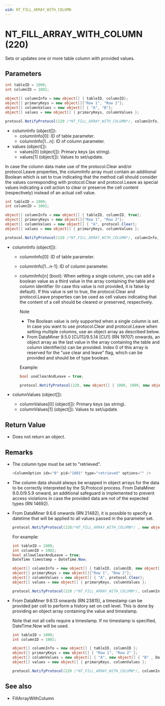 ```yaml
---
uid: NT_FILL_ARRAY_WITH_COLUMN
---
```


# NT_FILL_ARRAY_WITH_COLUMN (220)

Sets or updates one or more table column with provided values.

## Parameters

```csharp
int tableID = 1000;
int columnID = 1002;

object[] columnInfo = new object[] { tableID, columnID};
object[] primaryKeys = new object[]{"Row 1", "Row 2"};
object[] columnValues = new object[] { "A", "B"};
object[] values = new object[] { primaryKeys, columnValues };

protocol.NotifyProtocol(220 /*NT_FILL_ARRAY_WITH_COLUMN*/, columnInfo, values);
```

- columnInfo (object[]):
  - columnInfo[0]: ID of table parameter.
  - columnInfo[1…n]: ID of column parameter.
- values (object[]):
  - values[0] (object[]): Primary keys (as string).
  - values[1] (object[]): Values to set/update.

In case the column data make use of the protocol.Clear and/or protocol.Leave properties, the columnInfo array must contain an additional Boolean which is set to true indicating that the method call should consider the values corresponding with protocol.Clear and protocol.Leave as special values indicating a cell action to clear or preserve the cell content (respectively) instead of an actual cell value.

```csharp
int tableID = 1000;
int columnID = 1002;

object[] columnInfo = new object[] { tableID, columnID, true};
object[] primaryKeys = new object[]{"Row 1", "Row 2"};
object[] columnValues = new object[] { "A", protocol.Clear};
object[] values = new object[] { primaryKeys, columnValues };

protocol.NotifyProtocol(220 /*NT_FILL_ARRAY_WITH_COLUMN*/, columnInfo, values);
```

- columnInfo (object[]):
  - columnInfo[0]: ID of table parameter.
  - columnInfo[1…n-1]: ID of column parameter.
  - columnInfo[n] (bool): When setting a single column, you can add a boolean value as a third value in the array containing the table and column identifier (In case this value is not provided, it is false by default). If this value is set to true, the protocol.Clear and protocol.Leave properties can be used as cell values indicating that the content of a cell should be cleared or preserved, respectively.

    > [!NOTE]
    >
    > - The Boolean value is only supported when a single column is set. In case you want to use protocol.Clear and protocol.Leave when setting multiple columns, use an object array as described below.
    > - From DataMiner 9.5.0 [CU11]/9.5.14 [CU1] (RN 19707) onwards, an object array as the last value in the array containing the table and column identifier(s) can be provided. Index 0 of this array is reserved for the "use clear and leave" flag, which can be provided and should be of type boolean.
    >
    > Example:
    >
    > ```csharp
    > bool useClearAndLeave = true;
    > 
    > protocol.NotifyProtocol(220, new object[] { 1000, 1009, new object[] { useClearAndLeave } }, new object[] { fillArray[0], fillArray[8] });
    > ```

- columnValues (object[]):
  - columnValues[0] (object[]): Primary keys (as string).
  - columnValues[1] (object[]): Values to set/update.

## Return Value

- Does not return an object.

## Remarks

- The column type must be set to "retrieved".

  ```csharp
  <ColumnOption idx="0" pid="1001" type="retrieved" options="" />
  ```

- The column data should always be wrapped in object arrays for the data to be correctly interpreted by the SLProtocol process. From DataMiner 9.0.0/9.5.9 onward, an additional safeguard is implemented to prevent access violations in case the provided data are not of the expected types (RN 14692).
- From DataMiner 9.6.6 onwards (RN 21482), it is possible to specify a datetime that will be applied to all values passed in the parameter set.
  
  ```csharp
  protocol.NotifyProtocol(220/*NT_FILL_ARRAY_WITH_COLUMN*/ , new object[] { <TablePid>, <ColumnPid>, new object[2] { <bOverrideBehaviour_bool>,<DateTime>}}, Values);
  ```

  For example:

  ```csharp
  int tableID = 1000;
  int columnID = 1002;
  bool allowClearAndLeave = true;
  DateTime timestamp = DateTime.Now;

  object[] columnInfo = new object[] { tableID, columnID, new object[] { allowClearAndLeave, timestamp }};
  object[] primaryKeys = new object[]{"Row 1", "Row 2"};
  object[] columnValues = new object[] { "A", protocol.Clear};
  object[] values = new object[] { primaryKeys, columnValues };

  protocol.NotifyProtocol(220 /*NT_FILL_ARRAY_WITH_COLUMN*/, columnInfo, values);
  ```

- From DataMiner 9.6.13 onwards (RN 23815), a timestamp can be provided per cell to perform a history set on cell level. This is done by providing an object array containing the value and timestamp.

  Note that not all cells require a timestamp. If no timestamp is specified, DateTime.Now will be used.

  ```csharp
  int tableID = 1000;
  int columnID = 1002;
  
  object[] columnInfo = new object[] { tableID, columnID };
  object[] primaryKeys = new object[] { "Row 1", "Row 2" };
  object[] columnValues = new object[] { "A", new object[] { "B" , DateTime.Now - TimeSpan.FromDays(5) } };
  object[] values = new object[] { primaryKeys, columnValues };
  
  protocol.NotifyProtocol(220 /*NT_FILL_ARRAY_WITH_COLUMN*/, columnInfo, values);
  ```

## See also

- FillArrayWithColumn
